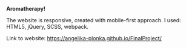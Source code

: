 **Aromatherapy!**

The website is responsive, created with mobile-first approach. I used: HTML5, jQuery, SCSS, webpack.

Link to website: https://angelika-plonka.github.io/FinalProject/
